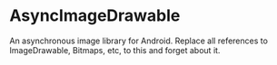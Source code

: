 AsyncImageDrawable
==================
An asynchronous image library for Android.  Replace all references to ImageDrawable, Bitmaps, etc, to this and forget about it.
